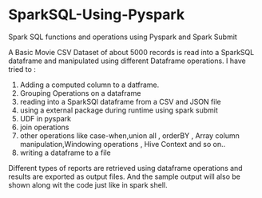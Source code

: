 # SparkSQL-Using-Pyspark
Spark SQL functions and operations using Pyspark and Spark Submit 

A Basic Movie CSV Dataset of about 5000 records is read into a SparkSQL dataframe and manipulated using different Dataframe operations.
I have tried to :
1. Adding a computed column to a datframe.
2. Grouping Operations on a dataframe
3. reading into a SparkSQl dataframe from a CSV and JSON file 
4. using a external package during runtime using spark submit
5. UDF in pyspark
6. join operations
7. other operations like case-when,union all , orderBY , Array column manipulation,Windowing operations , Hive Context and so on..
8. writing a dataframe to a file

Different types of reports are retrieved using dataframe operations and results are exported as output files.
And the sample output will also be shown along wit the code just like in spark shell.
